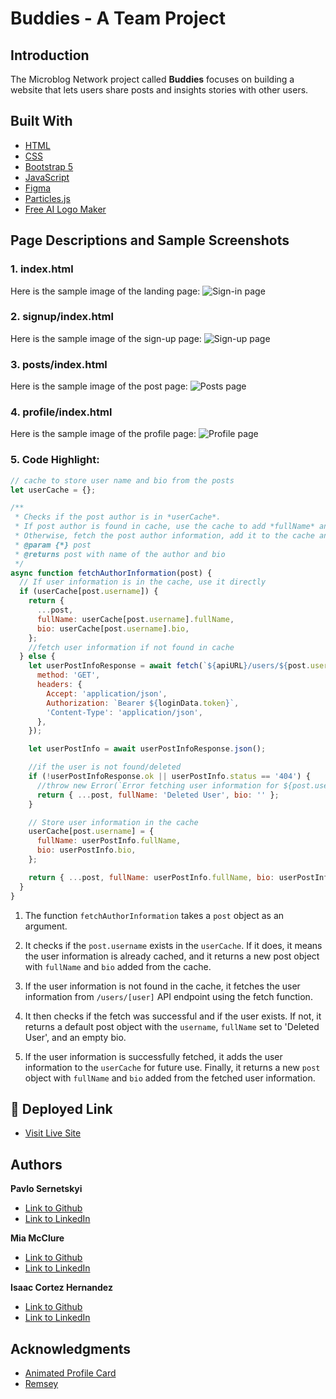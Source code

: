 # Buddies - A Team Project

## Introduction
The Microblog Network project called **Buddies** focuses on building a website that lets users share posts and insights stories with other users.

## Built With
* [HTML](https://developer.mozilla.org/en-US/docs/Web/HTML)
* [CSS](https://developer.mozilla.org/en-US/docs/Web/CSS)
* [Bootstrap 5](https://getbootstrap.com/)
* [JavaScript](https://developer.mozilla.org/en-US/docs/Web/JavaScript)
* [Figma](https://www.figma.com/)
* [Particles.js](https://vincentgarreau.com/particles.js/)
* [Free AI Logo Maker](https://looka.com/logo-maker/)


## Page Descriptions and Sample Screenshots

### 1. index.html
Here is the sample image of the landing page:
![Sign-in page](/assets/readme/landing-sample.PNG)

### 2. signup/index.html
Here is the sample image of the sign-up page:
![Sign-up page](/assets/readme/sign-up-sample.PNG)

### 3. posts/index.html
Here is the sample image of the post page:
![Posts page](/assets/readme/posts-sample.PNG)

### 4. profile/index.html
Here is the sample image of the profile page:
![Profile page](/assets/readme/profile-sample.png)

### 5. Code Highlight:

```javascript
// cache to store user name and bio from the posts
let userCache = {};

/**
 * Checks if the post author is in *userCache*.
 * If post author is found in cache, use the cache to add *fullName* and *bio* to the post object.
 * Otherwise, fetch the post author information, add it to the cache and to the post object.
 * @param {*} post
 * @returns post with name of the author and bio
 */
async function fetchAuthorInformation(post) {
  // If user information is in the cache, use it directly
  if (userCache[post.username]) {
    return {
      ...post,
      fullName: userCache[post.username].fullName,
      bio: userCache[post.username].bio,
    };
    //fetch user information if not found in cache
  } else {
    let userPostInfoResponse = await fetch(`${apiURL}/users/${post.username}`, {
      method: 'GET',
      headers: {
        Accept: 'application/json',
        Authorization: `Bearer ${loginData.token}`,
        'Content-Type': 'application/json',
      },
    });

    let userPostInfo = await userPostInfoResponse.json();

    //if the user is not found/deleted
    if (!userPostInfoResponse.ok || userPostInfo.status == '404') {
      //throw new Error(`Error fetching user information for ${post.username}`);
      return { ...post, fullName: 'Deleted User', bio: '' };
    }

    // Store user information in the cache
    userCache[post.username] = {
      fullName: userPostInfo.fullName,
      bio: userPostInfo.bio,
    };

    return { ...post, fullName: userPostInfo.fullName, bio: userPostInfo.bio };
  }
}
```

1. The function `fetchAuthorInformation` takes a `post` object as an argument.
   
2. It checks if the `post.username` exists in the `userCache`. If it does, it means the user information is already cached, and it returns a new post object with `fullName` and `bio` added from the cache.

3. If the user information is not found in the cache, it fetches the user information from `/users/[user]` API endpoint using the fetch function.

4. It then checks if the fetch was successful and if the user exists. If not, it returns a default post object with the `username`, `fullName` set to 'Deleted User', and an empty bio.

5. If the user information is successfully fetched, it adds the user information to the `userCache` for future use.
Finally, it returns a new `post` object with `fullName` and `bio` added from the fetched user information.

## 🚀 Deployed Link
* [Visit Live Site](https://buddies.isaaccortes.com/)

## Authors

 **Pavlo Sernetskyi** 
- [Link to Github](https://github.com/PavloSernetskyi)
- [Link to LinkedIn](https://www.linkedin.com/in/pavlo-sernetskyi)

 **Mia McClure** 
- [Link to Github](https://github.com/MiaMcClure)
- [Link to LinkedIn](https://www.linkedin.com/in/mia-mcclure-7b6a91267/)

 **Isaac Cortez Hernandez** 
- [Link to Github](https://github.com/icortes)
- [Link to LinkedIn](https://www.linkedin.com/in/cortes-isaac/)

## Acknowledgments
- [Animated Profile Card](https://www.youtube.com/watch?v=b2jVm6EAJt0)
- [Remsey](https://www.linkedin.com/in/remseymailjard/)